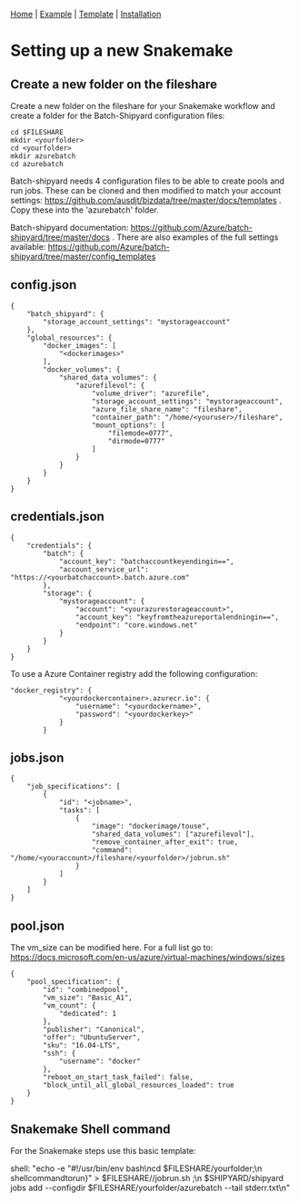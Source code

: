 [Home](../README.md) | [Example](example.md) | [Template](template.md) | [Installation](installation.md) 

# Setting up a new Snakemake #

## Create a new folder on the fileshare ##

Create a new folder on the fileshare for your Snakemake workflow and create a folder for the Batch-Shipyard configuration files:

~~~~
cd $FILESHARE
mkdir <yourfolder>
cd <yourfolder>
mkdir azurebatch
cd azurebatch
~~~~

Batch-shipyard needs 4 configuration files to be able to create pools and run jobs. These can be cloned and then modified to match your 
account settings: https://github.com/ausdjt/bizdata/tree/master/docs/templates . Copy these into the 'azurebatch' folder.

Batch-shipyard documentation: https://github.com/Azure/batch-shipyard/tree/master/docs . There are also examples of the full settings available: https://github.com/Azure/batch-shipyard/tree/master/config_templates


## config.json ##

~~~~
{
    "batch_shipyard": {
        "storage_account_settings": "mystorageaccount"
    },
    "global_resources": {
        "docker_images": [
            "<dockerimages>"
        ],
    	"docker_volumes": {
			"shared_data_volumes": {
				"azurefilevol": {
					"volume_driver": "azurefile",
					"storage_account_settings": "mystorageaccount",
					"azure_file_share_name": "fileshare",
					"container_path": "/home/<youruser>/fileshare",
					"mount_options": [
						"filemode=0777",
						"dirmode=0777"
					]
				}
            }
        }
	}
}
~~~~

## credentials.json ##

~~~~
{
    "credentials": {
        "batch": {
            "account_key": "batchaccountkeyendingin==",
            "account_service_url": "https://<yourbatchaccount>.batch.azure.com"
        },
        "storage": {
            "mystorageaccount": {
                "account": "<yourazurestorageaccount>",
                "account_key": "keyfromtheazureportalendningin==",
                "endpoint": "core.windows.net"
            }
        }
    }
}
~~~~

To use a Azure Container registry add the following configuration: 

~~~~
"docker_registry": {
            "<yourdockercontainer>.azurecr.io": {
                "username": "<yourdockername>",
                "password": "<yourdockerkey>"
            }
        }
~~~~
## jobs.json ##

~~~~
{
    "job_specifications": [
        {
            "id": "<jobname>",
			"tasks": [
                {
                    "image": "dockerimage/touse",
                    "shared_data_volumes": ["azurefilevol"],
					"remove_container_after_exit": true,
                    "command": "/home/<youraccount>/fileshare/<yourfolder>/jobrun.sh"
                }
            ]
        }
    ]
}
~~~~


## pool.json ##

The vm_size can be modified here. For a full list go to: https://docs.microsoft.com/en-us/azure/virtual-machines/windows/sizes
~~~~
{
    "pool_specification": {
        "id": "combinedpool",
        "vm_size": "Basic_A1",
        "vm_count": {
            "dedicated": 1
        },
        "publisher": "Canonical",
        "offer": "UbuntuServer",
        "sku": "16.04-LTS",
        "ssh": {
            "username": "docker"
        },
        "reboot_on_start_task_failed": false,
        "block_until_all_global_resources_loaded": true
    }
}
~~~~

## Snakemake Shell command ##

For the Snakemake steps use this basic template:

 shell:
         "echo -e \"#!/usr/bin/env bash\ncd $FILESHARE/yourfolder;\n shellcommandtorun}\" > $FILESHARE/<yourfolder>/jobrun.sh ;\n $SHIPYARD/shipyard jobs add --configdir $FILESHARE/yourfolder/azurebatch --tail stderr.txt\n"

		 
		 
		 
